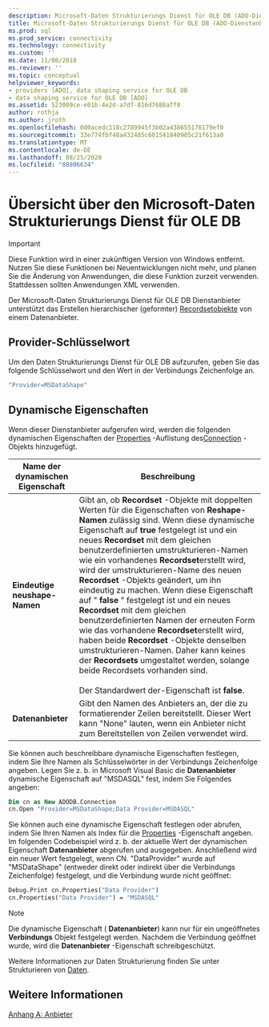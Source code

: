 ```yaml
---
description: Microsoft-Daten Strukturierungs Dienst für OLE DB (ADO-Dienstanbieter)
title: Microsoft-Daten Strukturierungs Dienst für OLE DB (ADO-Dienstanbieter) | Microsoft-Dokumentation
ms.prod: sql
ms.prod_service: connectivity
ms.technology: connectivity
ms.custom: ''
ms.date: 11/08/2018
ms.reviewer: ''
ms.topic: conceptual
helpviewer_keywords:
- providers [ADO], data shaping service for OLE DB
- data shaping service for OLE DB [ADO]
ms.assetid: 523009ce-e01b-4e2d-a7df-816d7688aff0
author: rothja
ms.author: jroth
ms.openlocfilehash: 0d0acedc118c2789945f3b02a438655176179ef0
ms.sourcegitcommit: 33e774fbf48a432485c601541840905c21f613a0
ms.translationtype: MT
ms.contentlocale: de-DE
ms.lasthandoff: 08/25/2020
ms.locfileid: "88806634"
---
```

# <a name="microsoft-data-shaping-service-for-ole-db-overview"></a>Übersicht über den Microsoft-Daten Strukturierungs Dienst für OLE DB
> [!IMPORTANT]
>  Diese Funktion wird in einer zukünftigen Version von Windows entfernt. Nutzen Sie diese Funktionen bei Neuentwicklungen nicht mehr, und planen Sie die Änderung von Anwendungen, die diese Funktion zurzeit verwenden. Stattdessen sollten Anwendungen XML verwenden.

 Der Microsoft-Daten Strukturierungs Dienst für OLE DB Dienstanbieter unterstützt das Erstellen hierarchischer (geformter) [Recordsetobjekte](../../reference/ado-api/recordset-object-ado.md) von einem Datenanbieter.

## <a name="provider-keyword"></a>Provider-Schlüsselwort
 Um den Daten Strukturierungs Dienst für OLE DB aufzurufen, geben Sie das folgende Schlüsselwort und den Wert in der Verbindungs Zeichenfolge an.

```vb
"Provider=MSDataShape"
```

## <a name="dynamic-properties"></a>Dynamische Eigenschaften
 Wenn dieser Dienstanbieter aufgerufen wird, werden die folgenden dynamischen Eigenschaften der [Properties](../../reference/ado-api/properties-collection-ado.md) -Auflistung des[Connection](../../reference/ado-api/connection-object-ado.md) -Objekts hinzugefügt.

|Name der dynamischen Eigenschaft|Beschreibung|
|---------------------------|-----------------|
|**Eindeutige neushape-Namen**|Gibt an, ob **Recordset** -Objekte mit doppelten Werten für die Eigenschaften von **Reshape-Namen** zulässig sind. Wenn diese dynamische Eigenschaft auf **true** festgelegt ist und ein neues **Recordset** mit dem gleichen benutzerdefinierten umstrukturieren-Namen wie ein vorhandenes **Recordset**erstellt wird, wird der umstrukturieren-Name des neuen **Recordset** -Objekts geändert, um ihn eindeutig zu machen. Wenn diese Eigenschaft auf " **false** " festgelegt ist und ein neues **Recordset** mit dem gleichen benutzerdefinierten Namen der erneuten Form wie das vorhandene **Recordset**erstellt wird, haben beide **Recordset** -Objekte denselben umstrukturieren-Namen. Daher kann keines der **Recordsets** umgestaltet werden, solange beide Recordsets vorhanden sind.<br /><br /> Der Standardwert der-Eigenschaft ist **false**.|
|**Datenanbieter**|Gibt den Namen des Anbieters an, der die zu formatierender Zeilen bereitstellt. Dieser Wert kann "None" lauten, wenn ein Anbieter nicht zum Bereitstellen von Zeilen verwendet wird.|

 Sie können auch beschreibbare dynamische Eigenschaften festlegen, indem Sie Ihre Namen als Schlüsselwörter in der Verbindungs Zeichenfolge angeben. Legen Sie z. b. in Microsoft Visual Basic die **Datenanbieter** dynamische Eigenschaft auf "MSDASQL" fest, indem Sie Folgendes angeben:

```vb
Dim cn as New ADODB.Connection
cn.Open "Provider=MSDataShape;Data Provider=MSDASQL"
```

 Sie können auch eine dynamische Eigenschaft festlegen oder abrufen, indem Sie Ihren Namen als Index für die [Properties](../../reference/ado-api/properties-collection-ado.md) -Eigenschaft angeben. Im folgenden Codebeispiel wird z. b. der aktuelle Wert der dynamischen Eigenschaft **Datenanbieter** abgerufen und ausgegeben. Anschließend wird ein neuer Wert festgelegt, wenn CN. "DataProvider" wurde auf "MSDataShape" (entweder direkt oder indirekt über die Verbindungs Zeichenfolge) festgelegt, und die Verbindung wurde nicht geöffnet:

```vb
Debug.Print cn.Properties("Data Provider")
cn.Properties("Data Provider") = "MSDASQL"
```

> [!NOTE]
>  Die dynamische Eigenschaft ( **Datenanbieter**) kann nur für ein ungeöffnetes **Verbindungs** Objekt festgelegt werden. Nachdem die Verbindung geöffnet wurde, wird die **Datenanbieter** -Eigenschaft schreibgeschützt.

 Weitere Informationen zur Daten Strukturierung finden Sie unter Strukturieren von [Daten](../data/data-shaping-overview.md).

## <a name="see-also"></a>Weitere Informationen
 [Anhang A: Anbieter](./appendix-a-providers.md)